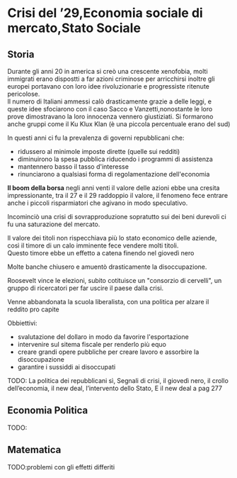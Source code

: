 
# Crisi del ’29,Economia sociale di mercato,Stato Sociale

## Storia 

Durante gli anni 20 in america si creò una crescente xenofobia, molti immigrati erano dispostti a far azioni criminose per arricchirsi inoltre gli europei portavano con loro idee rivoluzionarie e progressiste ritenute pericolose.  
Il numero di Italiani ammessi calò drasticamente grazie a delle leggi, e queste idee sfociarono con il caso Sacco e Vanzetti,nonostante le loro prove dimostravano la loro innocenza vennero giustiziati.
Si formarono anche gruppi come il Ku Klux Klan (è una piccola percentuale erano del sud)

In questi anni ci fu la prevalenza di governi repubblicani che:
- ridussero al minimole imposte dirette (quelle sui redditi)
- diminuirono la spesa pubblica riducendo i programmi di assistenza
- mantennero basso il tasso d'interesse
- rinunciarono a qualsiasi forma di regolamentazione dell'economia

**Il boom della borsa**
negli anni venti il valore delle azioni ebbe una cresita impressionante, tra il 27 e il 29 raddoppio il valore, il fenomeno fece entrare anche i piccoli risparmiatori che agivano in modo speculativo.

Incominciò una crisi di sovrapproduzione sopratutto sui dei beni durevoli ci fu una saturazione del mercato.

Il valore dei titoli non rispecchiava più lo stato economico delle aziende, così il timore di un calo imminente fece vendere molti titoli.  
Questo timore ebbe un effetto a catena finendo nel giovedì nero

Molte banche chiusero e amuentò drasticamente la disoccupazione.


Roosevelt vince le elezioni, subito cotituisce un "consorzio di cervelli", un gruppo di ricercatori per far uscire il paese dalla crisi.

Venne abbandonata la scuola liberalista, con una politica per alzare il reddito pro capite

Obbiettivi:
- svalutazione del dollaro in modo da favorire l'esportazione
- intervenire sul sitema fiscale per renderlo più equo
- creare grandi opere pubbliche per creare lavoro e assorbire la disoccupazione
- garantire i sussiddi ai disoccupati

TODO: La politica dei repubblicani sì, Segnali di crisi, il giovedì nero, il crollo dell’economia, il new deal, l’intervento dello Stato, E il new deal a pag 277



## Economia Politica

TODO:

## Matematica

TODO:problemi con gli effetti differiti

